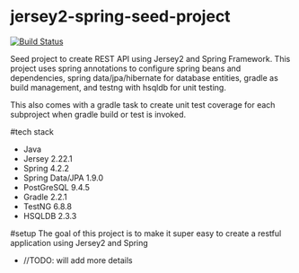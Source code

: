 # jersey2-spring-seed-project
[![Build Status](https://travis-ci.org/julesbond007/jersey2-spring-seed-project.svg?branch=master)](https://travis-ci.org/julesbond007/jersey2-spring-seed-project)

Seed project to create REST API using Jersey2 and Spring Framework.  This project uses spring annotations to configure spring beans and dependencies, spring data/jpa/hibernate for database entities, gradle as build management, and testng with hsqldb for unit testing.

This also comes with a gradle task to create unit test coverage for each subproject when gradle build or test is invoked.

#tech stack
- Java
- Jersey 2.22.1
- Spring 4.2.2
- Spring Data/JPA 1.9.0
- PostGreSQL 9.4.5
- Gradle 2.2.1
- TestNG 6.8.8
- HSQLDB 2.3.3

#setup
The goal of this project is to make it super easy to create a restful application using Jersey2 and Spring
- //TODO: will add more details
